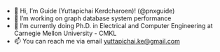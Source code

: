 - 👋  Hi, I’m Guide (Yuttapichai Kerdcharoen)! (@pnxguide)
- 👀  I’m working on graph database system performance
- 🌱  I’m currently doing Ph.D. in Electrical and Computer Engineering at Carnegie Mellon University - CMKL
- 📫  You can reach me via email yuttapichai.ke@gmail.com

<!---
PnXGUiDE/PnXGUiDE is a ✨ special ✨ repository because its `README.md` (this file) appears on your GitHub profile.
You can click the Preview link to take a look at your changes.
--->
